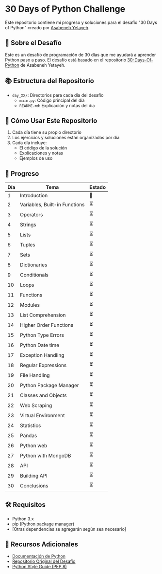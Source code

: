 # 30 Days of Python Challenge

Este repositorio contiene mi progreso y soluciones para el desafío "30 Days of Python" creado por [Asabeneh Yetayeh](https://github.com/Asabeneh).

## 🎯 Sobre el Desafío

Este es un desafío de programación de 30 días que me ayudará a aprender Python paso a paso. El desafío está basado en el repositorio [30-Days-Of-Python](https://github.com/Asabeneh/30-Days-Of-Python) de Asabeneh Yetayeh.

## 📚 Estructura del Repositorio

- `day_XX/`: Directorios para cada día del desafío
  - `main.py`: Código principal del día
  - `README.md`: Explicación y notas del día

## 🚀 Cómo Usar Este Repositorio

1. Cada día tiene su propio directorio
2. Los ejercicios y soluciones están organizados por día
3. Cada día incluye:
   - El código de la solución
   - Explicaciones y notas
   - Ejemplos de uso

## 📝 Progreso

| Día | Tema | Estado |
|-----|------|--------|
| 1   | Introduction | 🚧 |
| 2   | Variables, Built-in Functions | ⏳ |
| 3   | Operators | ⏳ |
| 4   | Strings | ⏳ |
| 5   | Lists | ⏳ |
| 6   | Tuples | ⏳ |
| 7   | Sets | ⏳ |
| 8   | Dictionaries | ⏳ |
| 9   | Conditionals | ⏳ |
| 10  | Loops | ⏳ |
| 11  | Functions | ⏳ |
| 12  | Modules | ⏳ |
| 13  | List Comprehension | ⏳ |
| 14  | Higher Order Functions | ⏳ |
| 15  | Python Type Errors | ⏳ |
| 16  | Python Date time | ⏳ |
| 17  | Exception Handling | ⏳ |
| 18  | Regular Expressions | ⏳ |
| 19  | File Handling | ⏳ |
| 20  | Python Package Manager | ⏳ |
| 21  | Classes and Objects | ⏳ |
| 22  | Web Scraping | ⏳ |
| 23  | Virtual Environment | ⏳ |
| 24  | Statistics | ⏳ |
| 25  | Pandas | ⏳ |
| 26  | Python web | ⏳ |
| 27  | Python with MongoDB | ⏳ |
| 28  | API | ⏳ |
| 29  | Building API | ⏳ |
| 30  | Conclusions | ⏳ |

## 🛠️ Requisitos

- Python 3.x
- pip (Python package manager)
- [Otras dependencias se agregarán según sea necesario]

## 📖 Recursos Adicionales

- [Documentación de Python](https://docs.python.org/)
- [Repositorio Original del Desafío](https://github.com/Asabeneh/30-Days-Of-Python)
- [Python Style Guide (PEP 8)](https://www.python.org/dev/peps/pep-0008/) 